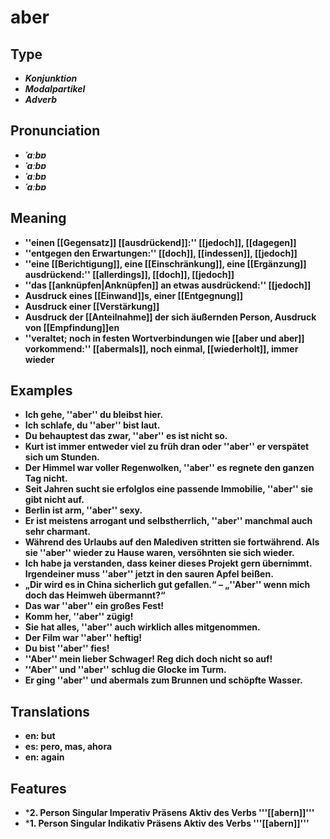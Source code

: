 # aber 
## Type 
- _**Konjunktion**_ 
- _**Modalpartikel**_ 
- _**Adverb**_ 
## Pronunciation 
- _**ˈaːbɐ**_ 
- _**ˈaːbɐ**_ 
- _**ˈaːbɐ**_ 
- _**ˈaːbɐ**_ 
## Meaning 
- **''einen [[Gegensatz]] [[ausdrückend]]:'' [[jedoch]], [[dagegen]]** 
- **''entgegen den Erwartungen:'' [[doch]], [[indessen]], [[jedoch]]** 
- **''eine [[Berichtigung]], eine [[Einschränkung]], eine [[Ergänzung]] ausdrückend:'' [[allerdings]], [[doch]], [[jedoch]]** 
- **''das [[anknüpfen|Anknüpfen]] an etwas ausdrückend:'' [[jedoch]]** 
- **Ausdruck eines [[Einwand]]s, einer [[Entgegnung]]** 
- **Ausdruck einer [[Verstärkung]]** 
- **Ausdruck der [[Anteilnahme]] der sich äußernden Person, Ausdruck von [[Empfindung]]en** 
- **''veraltet; noch in festen Wortverbindungen wie [[aber und aber]] vorkommend:'' [[abermals]], noch einmal, [[wiederholt]], immer wieder** 
## Examples 
- **Ich gehe, ''aber'' du bleibst hier.** 
- **Ich schlafe, du ''aber'' bist laut.** 
- **Du behauptest das zwar, ''aber'' es ist nicht so.** 
- **Kurt ist immer entweder viel zu früh dran oder ''aber'' er verspätet sich um Stunden.** 
- **Der Himmel war voller Regenwolken, ''aber'' es regnete den ganzen Tag nicht.** 
- **Seit Jahren sucht sie erfolglos eine passende Immobilie, ''aber'' sie gibt nicht auf.** 
- **Berlin ist arm, ''aber'' sexy.** 
- **Er ist meistens arrogant und selbstherrlich, ''aber'' manchmal auch sehr charmant.** 
- **Während des Urlaubs auf den Malediven stritten sie fortwährend. Als sie ''aber'' wieder zu Hause waren, versöhnten sie sich wieder.** 
- **Ich habe ja verstanden, dass keiner dieses Projekt gern übernimmt. Irgendeiner muss ''aber'' jetzt in den sauren Apfel beißen.** 
- **„Dir wird es in China sicherlich gut gefallen.“ – „''Aber'' wenn mich doch das Heimweh übermannt?“** 
- **Das war ''aber'' ein großes Fest!** 
- **Komm her, ''aber'' zügig!** 
- **Sie hat alles, ''aber'' auch wirklich alles mitgenommen.** 
- **Der Film war ''aber'' heftig!** 
- **Du bist ''aber'' fies!** 
- **''Aber'' mein lieber Schwager! Reg dich doch nicht so auf!** 
- **''Aber'' und ''aber'' schlug die Glocke im Turm.** 
- **Er ging ''aber'' und abermals zum Brunnen und schöpfte Wasser.** 
## Translations 
- **en: but** 
- **es: pero, mas, ahora** 
- **en: again** 
## Features 
- ***2. Person Singular Imperativ Präsens Aktiv des Verbs '''[[abern]]'''** 
- ***1. Person Singular Indikativ Präsens Aktiv des Verbs '''[[abern]]'''** 
